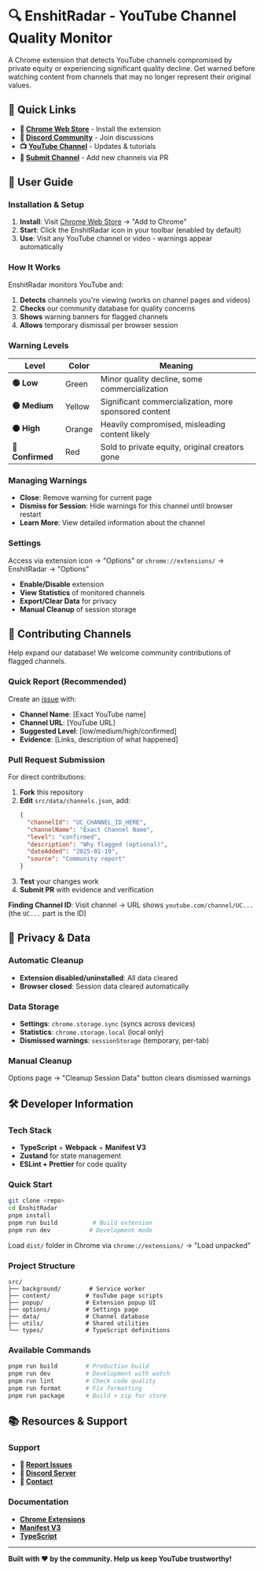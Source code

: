 # 🔍 EnshitRadar - YouTube Channel Quality Monitor

A Chrome extension that detects YouTube channels compromised by private equity or experiencing significant quality decline. Get warned before watching content from channels that may no longer represent their original values.

## 🔗 Quick Links

- **🏪 [Chrome Web Store](https://chrome.google.com/webstore/detail/enshitradar/)** - Install the extension
- **💬 [Discord Community](https://discord.gg/enshitradar)** - Join discussions
- **📺 [YouTube Channel](https://youtube.com/@enshitradar)** - Updates & tutorials
- **🚀 [Submit Channel](https://github.com/your-username/enshitradar/pulls)** - Add new channels via PR

## 📖 User Guide

### **Installation & Setup**

1. **Install**: Visit [Chrome Web Store](https://chrome.google.com/webstore/detail/enshitrador/) → "Add to Chrome"
2. **Start**: Click the EnshitRadar icon in your toolbar (enabled by default)
3. **Use**: Visit any YouTube channel or video - warnings appear automatically

### **How It Works**

EnshitRadar monitors YouTube and:

1. **Detects** channels you're viewing (works on channel pages and videos)
2. **Checks** our community database for quality concerns
3. **Shows** warning banners for flagged channels
4. **Allows** temporary dismissal per browser session

### **Warning Levels**

| Level            | Color  | Meaning                                               |
| ---------------- | ------ | ----------------------------------------------------- |
| **🟢 Low**       | Green  | Minor quality decline, some commercialization         |
| **🟡 Medium**    | Yellow | Significant commercialization, more sponsored content |
| **🟠 High**      | Orange | Heavily compromised, misleading content likely        |
| **🔴 Confirmed** | Red    | Sold to private equity, original creators gone        |

### **Managing Warnings**

- **Close**: Remove warning for current page
- **Dismiss for Session**: Hide warnings for this channel until browser restart
- **Learn More**: View detailed information about the channel

### **Settings**

Access via extension icon → "Options" or `chrome://extensions/` → EnshitRadar → "Options"

- **Enable/Disable** extension
- **View Statistics** of monitored channels
- **Export/Clear Data** for privacy
- **Manual Cleanup** of session storage

## 🤝 Contributing Channels

Help expand our database! We welcome community contributions of flagged channels.

### **Quick Report** (Recommended)

Create an [issue](https://github.com/your-username/enshitradar/issues) with:

- **Channel Name**: [Exact YouTube name]
- **Channel URL**: [YouTube URL]
- **Suggested Level**: [low/medium/high/confirmed]
- **Evidence**: [Links, description of what happened]

### **Pull Request Submission**

For direct contributions:

1. **Fork** this repository
2. **Edit** `src/data/channels.json`, add:
   ```json
   {
     "channelId": "UC_CHANNEL_ID_HERE",
     "channelName": "Exact Channel Name",
     "level": "confirmed",
     "description": "Why flagged (optional)",
     "dateAdded": "2025-01-19",
     "source": "Community report"
   }
   ```
3. **Test** your changes work
4. **Submit PR** with evidence and verification

**Finding Channel ID**: Visit channel → URL shows `youtube.com/channel/UC...` (the `UC...` part is the ID)

## 🧹 Privacy & Data

### **Automatic Cleanup**

- **Extension disabled/uninstalled**: All data cleared
- **Browser closed**: Session data cleared automatically

### **Data Storage**

- **Settings**: `chrome.storage.sync` (syncs across devices)
- **Statistics**: `chrome.storage.local` (local only)
- **Dismissed warnings**: `sessionStorage` (temporary, per-tab)

### **Manual Cleanup**

Options page → "Cleanup Session Data" button clears dismissed warnings

## 🛠️ Developer Information

### **Tech Stack**

- **TypeScript** + **Webpack** + **Manifest V3**
- **Zustand** for state management
- **ESLint + Prettier** for code quality

### **Quick Start**

```bash
git clone <repo>
cd EnshitRadar
pnpm install
pnpm run build          # Build extension
pnpm run dev           # Development mode
```

Load `dist/` folder in Chrome via `chrome://extensions/` → "Load unpacked"

### **Project Structure**

```
src/
├── background/        # Service worker
├── content/          # YouTube page scripts
├── popup/            # Extension popup UI
├── options/          # Settings page
├── data/             # Channel database
├── utils/            # Shared utilities
└── types/            # TypeScript definitions
```

### **Available Commands**

```bash
pnpm run build        # Production build
pnpm run dev          # Development with watch
pnpm run lint         # Check code quality
pnpm run format       # Fix formatting
pnpm run package      # Build + zip for store
```

## 📚 Resources & Support

### **Support**

- **🐛 [Report Issues](https://github.com/your-username/enshitradar/issues)**
- **💬 [Discord Server](https://discord.gg/enshitradar)**
- **📧 [Contact](mailto:support@enshitradar.com)**

### **Documentation**

- **[Chrome Extensions](https://developer.chrome.com/docs/extensions/)**
- **[Manifest V3](https://developer.chrome.com/docs/extensions/migrating/)**
- **[TypeScript](https://www.typescriptlang.org/docs/)**

---

**Built with ❤️ by the community. Help us keep YouTube trustworthy!**
